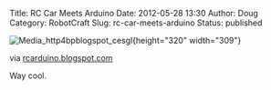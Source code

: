 Title: RC Car Meets Arduino
Date: 2012-05-28 13:30
Author: Doug
Category: RobotCraft
Slug: rc-car-meets-arduino
Status: published

![Media_http4bpblogspot_cesgl](http://getfile0.posterous.com/getfile/files.posterous.com/littleideas/mwnDqoeyiCjDgnaHcebceFIhtwrxrxugrcddkiaFsbxwnhadAmmifJhHFgjk/media_http4bpblogspot_cEsGl.png.scaled500.png){height="320" width="309"}

via [rcarduino.blogspot.com](http://rcarduino.blogspot.com/)

Way cool.
